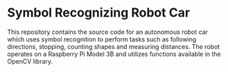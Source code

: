 # Symbol Recognizing Robot Car
This repository contains the source code for an autonomous robot car which uses symbol recognition to perform tasks such as following directions, stopping, counting shapes and measuring distances. The robot operates on a Raspberry Pi Model 3B and utilizes functions available in the OpenCV library.
